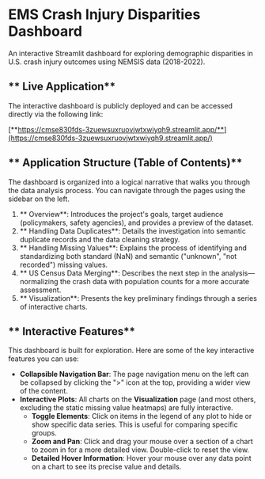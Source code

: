 # **EMS Crash Injury Disparities Dashboard**

An interactive Streamlit dashboard for exploring demographic disparities in U.S. crash injury outcomes using NEMSIS data (2018-2022).

## ** Live Application**

The interactive dashboard is publicly deployed and can be accessed directly via the following link:

[**https://cmse830fds-3zuewsuxruovjwtxwiyqh9.streamlit.app/**](https://cmse830fds-3zuewsuxruovjwtxwiyqh9.streamlit.app/)

## ** Application Structure (Table of Contents)**

The dashboard is organized into a logical narrative that walks you through the data analysis process. You can navigate through the pages using the sidebar on the left.

1. ** Overview**: Introduces the project's goals, target audience (policymakers, safety agencies), and provides a preview of the dataset.  
2. ** Handling Data Duplicates**: Details the investigation into semantic duplicate records and the data cleaning strategy.  
3. ** Handling Missing Values**: Explains the process of identifying and standardizing both standard (NaN) and semantic ("unknown", "not recorded") missing values.  
4. ** US Census Data Merging**: Describes the next step in the analysis—normalizing the crash data with population counts for a more accurate assessment.  
5. ** Visualization**: Presents the key preliminary findings through a series of interactive charts.

## ** Interactive Features**

This dashboard is built for exploration. Here are some of the key interactive features you can use:

* **Collapsible Navigation Bar**: The page navigation menu on the left can be collapsed by clicking the "\>" icon at the top, providing a wider view of the content.  
* **Interactive Plots**: All charts on the **Visualization** page (and most others, excluding the static missing value heatmaps) are fully interactive.  
  * **Toggle Elements**: Click on items in the legend of any plot to hide or show specific data series. This is useful for comparing specific groups.  
  * **Zoom and Pan**: Click and drag your mouse over a section of a chart to zoom in for a more detailed view. Double-click to reset the view.  
  * **Detailed Hover Information**: Hover your mouse over any data point on a chart to see its precise value and details.
